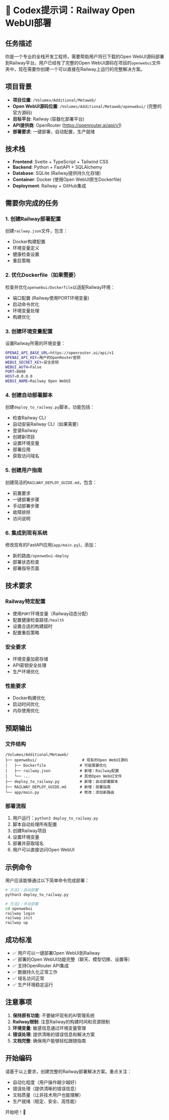 # 🤖 Codex提示词：Railway Open WebUI部署

## 任务描述

你是一个专业的全栈开发工程师，需要帮助用户将已下载的Open WebUI源码部署到Railway平台。用户已经有了完整的Open WebUI源码在项目的`openwebui`文件夹中，现在需要你创建一个可以直接在Railway上运行的完整解决方案。

## 项目背景

- **项目位置**: `/Volumes/Additional/Metaweb/`
- **Open WebUI源码位置**: `/Volumes/Additional/Metaweb/openwebui/` (完整的官方源码)
- **目标平台**: Railway (容器化部署平台)
- **API提供商**: OpenRouter (https://openrouter.ai/api/v1)
- **部署要求**: 一键部署，自动配置，生产就绪

## 技术栈

- **Frontend**: Svelte + TypeScript + Tailwind CSS
- **Backend**: Python + FastAPI + SQLAlchemy
- **Database**: SQLite (Railway提供持久化存储)
- **Container**: Docker (使用Open WebUI原生Dockerfile)
- **Deployment**: Railway + GitHub集成

## 需要你完成的任务

### 1. 创建Railway部署配置

创建`railway.json`文件，包含：
- Docker构建配置
- 环境变量定义
- 健康检查设置
- 重启策略

### 2. 优化Dockerfile（如果需要）

检查并优化`openwebui/Dockerfile`以适配Railway环境：
- 端口配置 (Railway使用PORT环境变量)
- 启动命令优化
- 环境变量处理
- 构建优化

### 3. 创建环境变量配置

设置Railway所需的环境变量：
```bash
OPENAI_API_BASE_URL=https://openrouter.ai/api/v1
OPENAI_API_KEY=用户的OpenRouter密钥
WEBUI_SECRET_KEY=安全密钥
WEBUI_AUTH=False
PORT=8080
HOST=0.0.0.0
WEBUI_NAME=Railway Open WebUI
```

### 4. 创建自动部署脚本

创建`deploy_to_railway.py`脚本，功能包括：
- 检查Railway CLI
- 自动安装Railway CLI（如果需要）
- 登录Railway
- 创建新项目
- 设置环境变量
- 部署应用
- 获取访问域名

### 5. 创建用户指南

创建简洁的`RAILWAY_DEPLOY_GUIDE.md`，包含：
- 前置要求
- 一键部署步骤
- 手动部署步骤
- 故障排除
- 访问说明

### 6. 集成到现有系统

修改现有的FastAPI应用(`app/main.py`)，添加：
- 新的路由`/openwebui-deploy`
- 部署状态检查
- 部署指导页面

## 技术要求

### Railway特定配置
- 使用`PORT`环境变量（Railway动态分配）
- 配置健康检查路径`/health`
- 设置合适的构建超时
- 配置重启策略

### 安全要求
- 环境变量加密存储
- API密钥安全处理
- 生产环境优化

### 性能要求
- Docker构建优化
- 启动时间优化
- 内存使用优化

## 预期输出

### 文件结构
```
/Volumes/Additional/Metaweb/
├── openwebui/                    # 现有的Open WebUI源码
│   ├── Dockerfile               # 可能需要优化
│   ├── railway.json             # 新增：Railway配置
│   └── ...                      # 其他Open WebUI文件
├── deploy_to_railway.py         # 新增：自动部署脚本
├── RAILWAY_DEPLOY_GUIDE.md      # 新增：部署指南
└── app/main.py                  # 修改：添加新路由
```

### 部署流程
1. 用户运行：`python3 deploy_to_railway.py`
2. 脚本自动处理所有配置
3. 创建Railway项目
4. 设置环境变量
5. 部署并获取域名
6. 用户可以直接访问Open WebUI

## 示例命令

用户应该能够通过以下简单命令完成部署：

```bash
# 方法1：自动部署
python3 deploy_to_railway.py

# 方法2：手动部署
cd openwebui
railway login
railway init
railway up
```

## 成功标准

- ✅ 用户可以一键部署Open WebUI到Railway
- ✅ 部署的Open WebUI功能完整（聊天、模型切换、设置等）
- ✅ 支持OpenRouter API集成
- ✅ 数据持久化正常工作
- ✅ 域名访问正常
- ✅ 生产环境稳定运行

## 注意事项

1. **保持原有功能**: 不要破坏现有的AI管理系统
2. **Railway限制**: 注意Railway的构建时间和资源限制
3. **环境变量**: 敏感信息通过环境变量管理
4. **错误处理**: 提供清晰的错误信息和解决方案
5. **文档完整**: 确保用户能够轻松跟随指南

## 开始编码

请基于以上要求，创建完整的Railway部署解决方案。重点关注：
- 自动化程度（用户操作越少越好）
- 错误处理（提供清晰的错误信息）
- 文档质量（让非技术用户也能理解）
- 生产就绪（稳定、安全、高性能）

开始吧！🚀
